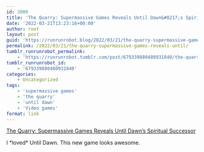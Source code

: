 ```yaml
---
id: 2000
title: 'The Quarry: Supermassive Games Reveals Until Dawn&#8217;s Spiritual Successor'
date: '2022-03-21T13:23:16+00:00'
author: root
layout: post
guid: 'https://runrunrobot.blog/2022/03/21/the-quarry-supermassive-games-reveals-until/'
permalink: /2022/03/21/the-quarry-supermassive-games-reveals-until/
tumblr_runrunrobot_permalink:
    - 'https://runrunrobot.tumblr.com/post/679339880480931840/the-quarry-supermassive-games-reveals-until'
tumblr_runrunrobot_id:
    - '679339880480931840'
categories:
    - Uncategorized
tags:
    - 'supermassive games'
    - 'the quarry'
    - 'until dawn'
    - 'Video games'
format: link
---
```


[The Quarry: Supermassive Games Reveals Until Dawn’s Spiritual Successor](https://www.ign.com/articles/the-quarry-until-dawn-spiritual-successor-release-date-june)

<div class="link_description">I *loved* Until Dawn. This new game looks awesome.

</div>
